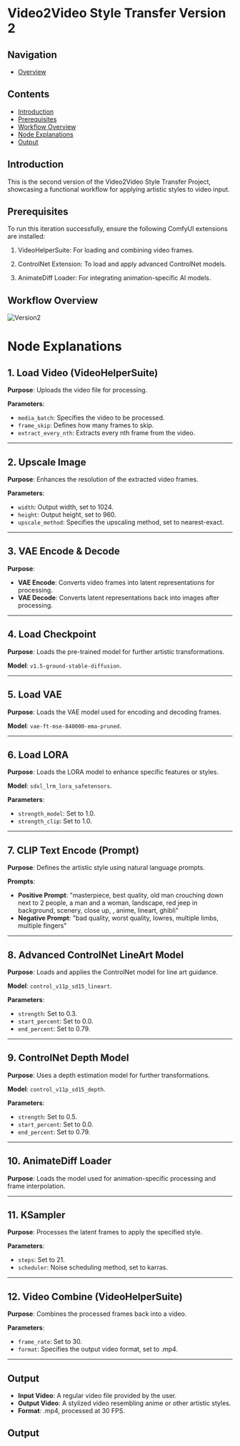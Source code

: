 # Video2Video Style Transfer Version 2

## Navigation
- [Overview](https://github.com/DaWelli/DIGCRE-project/blob/main/Video2Video/README.md)

## Contents
- [Introduction](#introduction)
- [Prerequisites](#prerequisites)
- [Workflow Overview](#workflow-overview)
- [Node Explanations](#node-explanations)
- [Output](#output)

## Introduction
This is the second version of the Video2Video Style Transfer Project, showcasing a functional workflow for applying artistic styles to video input.

## Prerequisites
To run this iteration successfully, ensure the following ComfyUI extensions are installed:

1. VideoHelperSuite: For loading and combining video frames.

2. ControlNet Extension: To load and apply advanced ControlNet models.
3. AnimateDiff Loader: For integrating animation-specific AI models.

## Workflow Overview
![Version2](https://github.com/user-attachments/assets/0afcfeb7-944d-4a72-a27f-e81d92ac484d)

# Node Explanations

## 1. Load Video (VideoHelperSuite)

**Purpose**: Uploads the video file for processing.

**Parameters**:
- `media_batch`: Specifies the video to be processed.
- `frame_skip`: Defines how many frames to skip.
- `extract_every_nth`: Extracts every nth frame from the video.

---

## 2. Upscale Image

**Purpose**: Enhances the resolution of the extracted video frames.

**Parameters**:
- `width`: Output width, set to 1024.
- `height`: Output height, set to 960.
- `upscale_method`: Specifies the upscaling method, set to nearest-exact.

---

## 3. VAE Encode & Decode

**Purpose**:
- **VAE Encode**: Converts video frames into latent representations for processing.
- **VAE Decode**: Converts latent representations back into images after processing.

---

## 4. Load Checkpoint

**Purpose**: Loads the pre-trained model for further artistic transformations.

**Model**: `v1.5-ground-stable-diffusion`.

---

## 5. Load VAE

**Purpose**: Loads the VAE model used for encoding and decoding frames.

**Model**: `vae-ft-mse-840000-ema-pruned`.

---

## 6. Load LORA

**Purpose**: Loads the LORA model to enhance specific features or styles.

**Model**: `sdxl_lrm_lora_safetensors`.

**Parameters**:
- `strength_model`: Set to 1.0.
- `strength_clip`: Set to 1.0.

---

## 7. CLIP Text Encode (Prompt)

**Purpose**: Defines the artistic style using natural language prompts.

**Prompts**:
- **Positive Prompt**: "masterpiece, best quality, old man crouching down next to 2 people, a man and a woman, landscape, red jeep in background, scenery, close up, , anime, lineart, ghibli"
- **Negative Prompt**: "bad quality, worst quality, lowres, multiple limbs, multiple fingers"

---

## 8. Advanced ControlNet LineArt Model

**Purpose**: Loads and applies the ControlNet model for line art guidance.

**Model**: `control_v11p_sd15_lineart`.

**Parameters**:
- `strength`: Set to 0.3.
- `start_percent`: Set to 0.0.
- `end_percent`: Set to 0.79.

---

## 9. ControlNet Depth Model

**Purpose**: Uses a depth estimation model for further transformations.

**Model**: `control_v11p_sd15_depth`.

**Parameters**:
- `strength`: Set to 0.5.
- `start_percent`: Set to 0.0.
- `end_percent`: Set to 0.79.

---

## 10. AnimateDiff Loader

**Purpose**: Loads the model used for animation-specific processing and frame interpolation.

---

## 11. KSampler

**Purpose**: Processes the latent frames to apply the specified style.

**Parameters**:
- `steps`: Set to 21.
- `scheduler`: Noise scheduling method, set to karras.

---

## 12. Video Combine (VideoHelperSuite)

**Purpose**: Combines the processed frames back into a video.

**Parameters**:
- `frame_rate`: Set to 30.
- `format`: Specifies the output video format, set to .mp4.

---

## Output

- **Input Video**: A regular video file provided by the user.
- **Output Video**: A stylized video resembling anime or other artistic styles.
- **Format**: .mp4, processed at 30 FPS.





## Output






